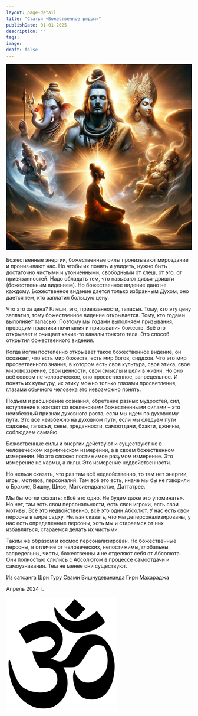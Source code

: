 ```yaml
---
layout: page-detail
title: "Статья «Божественное рядом»"
publishDate: 01-01-2025
description: ""
tags:
image:
draft: false
---
```


  
![Божества](/upload/medialibrary/2a0/ymr06nay6yzb7xjfasa3aqwrbi9yc9vt.jpg "Божества")  

  
 Божественные энергии, божественные силы пронизывают мироздание и пронизывают нас. Но чтобы их понять и увидеть, нужно быть достаточно чистыми и утонченными, свободными от клеш, от эго, от привязанностей. Надо обладать тем, что называют дивья-дришти (божественным видением). Но божественное видение дано не каждому. Божественное видение дается только избранным Духом, оно дается тем, кто заплатил большую цену.

 Что это за цена? Клеши, эго, привязанности, тапасья. Тому, кто эту цену заплатил, тому божественное видение открывается. Тому, кто годами выполняет тапасью. Поэтому мы годами выполняем призывания, проводим практики почитания и призывания божеств. Всё это открывает и очищает какие-то каналы тонкого тела. Это способ открытия божественного видения.

 Когда йогин постепенно открывает такое божественное видение, он осознает, что есть мир божеств, есть мир богов, сиддхов. Что это мир просветленного знания, в котором есть своя культура, своя этика, свое мировоззрение, свои ценности, свои смыслы и цели в жизни. Но оно всё совсем не человеческое, оно просветленное, запредельное. И понять их культуру, их этику можно только глазами просветления, глазами обычного человека это невозможно понять.

 Подъем и расширение сознания, обретение разных мудростей, сил, вступление в контакт со вселенскими божественными силами – это неизбежный признак духовного роста, если мы идем по духовному пути. Это всё неизбежно на духовном пути, если мы следуем пути садханы, тапасьи, севы, преданности, самоотдачи, бхакти, джняны, соблюдаем самайю.

 Божественные силы и энергии действуют и существуют не в человеческом кармическом измерении, а в своем божественном измерении. Но это сложно постижимое разумом измерение. Это измерение не кармы, а лилы. Это измерение недвойственности.

 Но нельзя сказать, что раз там всё недвойственно, то там нет энергии, игры, мотивов, персоналий. Там всё это есть, иначе мы бы не говорили о Брахме, Вишну, Шиве, Матсиендранатхе, Даттатрее.

 Мы бы могли сказать: «Всё это одно. Не будем даже это упоминать». Но нет, там есть свои персональности, есть свои игроки, есть свои мотивы. Всё это недвойственно, всё это один Абсолют. У нас есть свои персоны в мире садху. Нельзя сказать, что мы деперсонализированы, у нас есть определенные персоны, хоть мы и стараемся от них избавляться, стараемся делать их чистыми.

 Таким же образом и космос персонализирован. Но божественные персоны, в отличие от человеческих, непостижимы, глобальны, запредельны, чисты, божественны и не отделяют себя от Абсолюта. Они полностью слились с Абсолютом в процессе самоотдачи и самоузнавания. Тем не менее они существуют.

  
 Из сатсанга Шри Гуру Свами Вишнудевананда Гири Махараджа

 Апрель 2024 г.

![Ом](/upload/medialibrary/4e5/4e59138d7f13f8137afb77ab8ee41988.png) 
